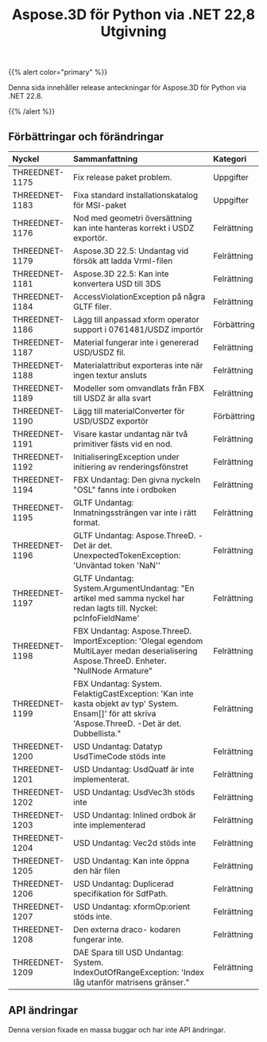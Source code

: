 ﻿---
title: Aspose.3D för Python via .NET 22,8 Utgivning
type: docs
weight: 5
url: /sv/python-net/aspose-3d-for-python-net-22-8-release-notes/
description: Utgivningsnoterna av Aspose.3D för Python via .NET 22,8.
---
{{% alert color="primary" %}}

Denna sida innehåller release anteckningar för Aspose.3D för Python via .NET 22.8.

{{% /alert %}}
## **Förbättringar och förändringar**

|**Nyckel**|**Sammanfattning**|**Kategori**|
|:- |:- |:- |
|THREEDNET-1175 |Fix release paket problem.|Uppgifter|
|THREEDNET-1183 |Fixa standard installationskatalog för MSI-paket|Uppgifter|
|THREEDNET-1176 |Nod med geometri översättning kan inte hanteras korrekt i USDZ exportör.|Felrättning|
|THREEDNET-1179 |Aspose.3D 22.5: Undantag vid försök att ladda Vrml-filen|Felrättning|
|THREEDNET-1181 |Aspose.3D 22.5: Kan inte konvertera USD till 3DS|Felrättning|
|THREEDNET-1184 |AccessViolationException på några GLTF filer.|Felrättning|
|THREEDNET-1186 |Lägg till anpassad xform operator support i 0761481/USDZ importör|Förbättring|
|THREEDNET-1187 |Material fungerar inte i genererad USD/USDZ fil.|Felrättning|
|THREEDNET-1188 |Materialattribut exporteras inte när ingen textur ansluts|Felrättning|
|THREEDNET-1189 |Modeller som omvandlats från FBX till USDZ är alla svart|Felrättning|
|THREEDNET-1190 |Lägg till materialConverter för USD/USDZ exportör|Förbättring|
|THREEDNET-1191 |Visare kastar undantag när två primitiver fästs vid en nod.|Felrättning|
|THREEDNET-1192 |InitialiseringException under initiering av renderingsfönstret|Felrättning|
|THREEDNET-1194 |FBX Undantag: Den givna nyckeln "OSL" fanns inte i ordboken|Felrättning|
|THREEDNET-1195 |GLTF Undantag: Inmatningssträngen var inte i rätt format.|Felrättning|
|THREEDNET-1196 |GLTF Undantag: Aspose.ThreeD. -Det är det. UnexpectedTokenException: 'Unväntad token 'NaN''|Felrättning|
|THREEDNET-1197 |GLTF Undantag: System.ArgumentUndantag: "En artikel med samma nyckel har redan lagts till. Nyckel: pcInfoFieldName'|Felrättning|
|THREEDNET-1198 |FBX Undantag: Aspose.ThreeD. ImportException: 'Olegal egendom MultiLayer medan deserialisering Aspose.ThreeD. Enheter. "NullNode Armature"|Felrättning|
|THREEDNET-1199 |FBX Undantag: System. FelaktigCastException: 'Kan inte kasta objekt av typ' System. Ensam[]' för att skriva 'Aspose.ThreeD. -Det är det. Dubbellista."|Felrättning|
|THREEDNET-1200 |USD Undantag: Datatyp UsdTimeCode stöds inte|Felrättning|
|THREEDNET-1201 |USD Undantag: UsdQuatf är inte implementerat.|Felrättning|
|THREEDNET-1202 |USD Undantag: UsdVec3h stöds inte|Felrättning|
|THREEDNET-1203 |USD Undantag: Inlined ordbok är inte implementerad|Felrättning|
|THREEDNET-1204 |USD Undantag: Vec2d stöds inte|Felrättning|
|THREEDNET-1205 |USD Undantag: Kan inte öppna den här filen|Felrättning|
|THREEDNET-1206 |USD Undantag: Duplicerad specifikation för SdfPath.|Felrättning|
|THREEDNET-1207 |USD Undantag: xformOp:orient stöds inte.|Felrättning|
|THREEDNET-1208 |Den externa draco- kodaren fungerar inte.|Felrättning|
|THREEDNET-1209 |DAE Spara till USD Undantag: System. IndexOutOfRangeException: 'Index låg utanför matrisens gränser."|Felrättning|



## API ändringar ##

Denna version fixade en massa buggar och har inte API ändringar.
		
		




